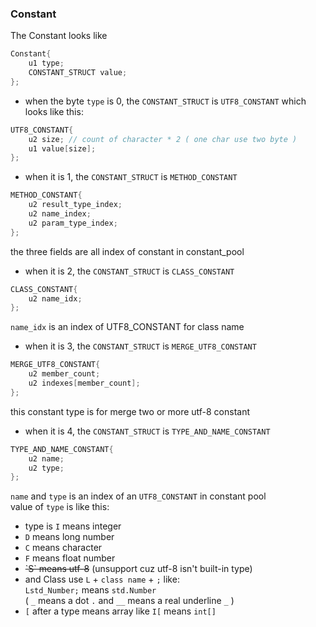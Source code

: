 ### Constant
 The Constant looks like
 ```c++
 Constant{
     u1 type;
     CONSTANT_STRUCT value;
 };
 ```
+ when the byte `type` is 0, the `CONSTANT_STRUCT` is `UTF8_CONSTANT` which looks like this:
 ```c++
 UTF8_CONSTANT{
     u2 size; // count of character * 2 ( one char use two byte )
     u1 value[size];
 };
 ```
 + when it is 1, the `CONSTANT_STRUCT` is `METHOD_CONSTANT`
 ```c++
 METHOD_CONSTANT{
     u2 result_type_index;
     u2 name_index;
     u2 param_type_index;
 };
 ```
 the three fields are all index of constant in constant_pool
 
 + when it is 2, the `CONSTANT_STRUCT` is `CLASS_CONSTANT`
 ```c++
 CLASS_CONSTANT{
     u2 name_idx;
 };
 ```
 `name_idx` is an index of UTF8_CONSTANT for class name
 + when it is 3, the `CONSTANT_STRUCT` is `MERGE_UTF8_CONSTANT`
 ```c++
 MERGE_UTF8_CONSTANT{
     u2 member_count;
     u2 indexes[member_count];
 };
 ```
 this constant type is for merge two or more utf-8 constant
 + when it is 4, the `CONSTANT_STRUCT` is `TYPE_AND_NAME_CONSTANT`
 ```c++
 TYPE_AND_NAME_CONSTANT{
     u2 name;
     u2 type;
 };
 ``` 
 `name` and `type` is an index of an `UTF8_CONSTANT` in constant pool  
 value of `type` is like this:
 - type is `I` means integer
 - `D` means long number
 - `C` means character
 - `F` means float number
 - ~~\`S` means utf-8~~ (unsupport cuz utf-8 isn't built-in type)
 - and Class use `L` + `class name` + `;` like:  
 `Lstd_Number;` means `std.Number`  
 ( `_` means a dot `.` and `__` means a real underline `_` )
 - `[` after a type means array like `I[` means `int[]`
